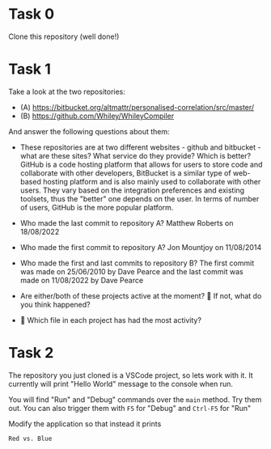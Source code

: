 # Task 0

Clone this repository (well done!)

# Task 1

Take a look at the two repositories:
  * (A) https://bitbucket.org/altmattr/personalised-correlation/src/master/
  * (B) https://github.com/Whiley/WhileyCompiler

And answer the following questions about them:
  * These repositories are at two different websites - github and bitbucket - what are these sites?  What service do they provide? Which is better?
GitHub is a code hosting platform that allows for users to store code and collaborate with other developers, BitBucket is a similar type of web-based hosting platform and is also mainly used to collaborate with other users. They vary based on the integration preferences and existing toolsets, thus the "better" one depends on the user. In terms of number of users, GitHub is the more popular platform.
 
  * Who made the last commit to repository A?
Matthew Roberts on 18/08/2022
 
  * Who made the first commit to repository A?
Jon Mountjoy on 11/08/2014
 
  * Who made the first and last commits to repository B?
The first commit was made on 25/06/2010 by Dave Pearce and the last commit was made on 11/08/2022 by Dave Pearce

  * Are either/both of these projects active at the moment? 🤔 If not, what do you think happened?
  * 🤔 Which file in each project has had the most activity?

# Task 2

The repository you just cloned is a VSCode project, so lets work with it.  It currently will print "Hello World" message to the console when run.

You will find "Run" and "Debug" commands over the `main` method.  Try them out.  You can also trigger them with `F5` for "Debug" and `Ctrl-F5` for "Run"

Modify the application so that instead it prints

~~~~~
Red vs. Blue
~~~~~

